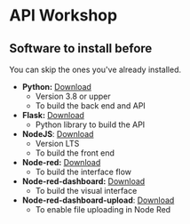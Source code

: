 API Workshop
============
## Software to install before

You can skip the ones you've already installed.
 - **Python:** [Download](https://www.python.org/downloads/)
	 - Version 3.8 or upper
	 - To build the back end and API
 - **Flask:** [Download](https://pypi.org/project/Flask/)
	 - Python library to build the API
 - **NodeJS**: [Download](https://nodejs.org/en)
	 - Version LTS
	 - To build the front end
 - **Node-red:** [Download](https://nodered.org/docs/getting-started/windows)
	 - To build the interface flow
 - **Node-red-dashboard:** [Download](https://flows.nodered.org/node/node-red-dashboard)
	 - To build the visual interface
 - **Node-red-dashboard-upload**: [Download](https://flows.nodered.org/node/node-red-contrib-ui-upload)
	 - To enable file uploading in Node Red
